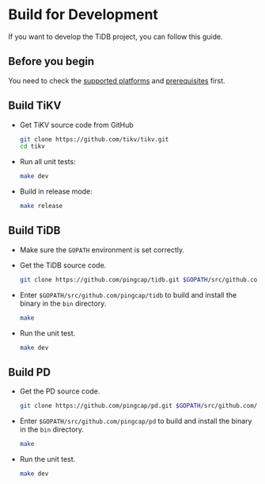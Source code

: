 # Build for Development

If you want to develop the TiDB project, you can follow this guide.

## Before you begin

You need to check the [supported platforms](./requirements.md#supported-platforms) and [prerequisites](./requirements.md#prerequisites) first.

## Build TiKV

+ Get TiKV source code from GitHub

    ```bash
    git clone https://github.com/tikv/tikv.git
    cd tikv
    ```

+ Run all unit tests:

    ```bash
    make dev
    ```

+ Build in release mode:

    ```bash
    make release
    ```

## Build TiDB

+ Make sure the `GOPATH` environment is set correctly.

+ Get the TiDB source code.

    ```bash
    git clone https://github.com/pingcap/tidb.git $GOPATH/src/github.com/pingcap/tidb
    ```

+ Enter `$GOPATH/src/github.com/pingcap/tidb` to build and install the binary in the `bin` directory.

    ```bash
    make
    ```

+ Run the unit test.

    ```bash
    make dev
    ```

## Build PD

+ Get the PD source code.

    ```bash
    git clone https://github.com/pingcap/pd.git $GOPATH/src/github.com/pingcap/pd
    ```

+ Enter `$GOPATH/src/github.com/pingcap/pd` to build and install the binary in the `bin` directory.

    ```bash
    make
    ```

+ Run the unit test.

    ```bash
    make dev
    ```
